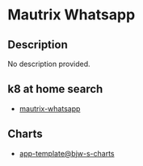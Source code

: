 # Mautrix Whatsapp

## Description

No description provided.

## k8 at home search

- [mautrix-whatsapp](https://nanne.dev/k8s-at-home-search/#/mautrix-whatsapp)

## Charts

- [app-template@bjw-s-charts](https://bjw-s.github.io/helm-charts/)

